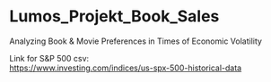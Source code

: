 # Lumos_Projekt_Book_Sales
Analyzing Book &amp; Movie Preferences in Times of Economic Volatility

Link for S&P 500 csv: \
https://www.investing.com/indices/us-spx-500-historical-data